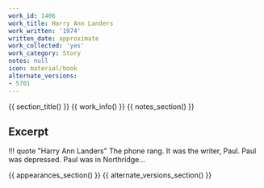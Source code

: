 ```yaml
---
work_id: 1406
work_title: Harry Ann Landers
work_written: '1974'
written_date: approximate
work_collected: 'yes'
work_category: Story
notes: null
icon: material/book
alternate_versions:
- 5701
---
```


{{ section_title() }}
{{ work_info() }}
{{ notes_section() }}
## Excerpt
!!! quote "Harry Ann Landers"
    The phone rang. It was the writer, Paul. Paul was depressed. Paul was in Northridge...

{{ appearances_section() }}
{{ alternate_versions_section() }}